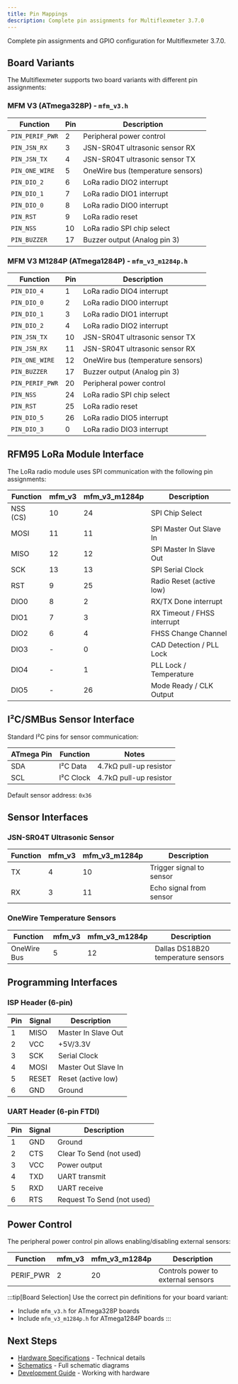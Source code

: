 ```yaml
---
title: Pin Mappings
description: Complete pin assignments for Multiflexmeter 3.7.0
---
```


Complete pin assignments and GPIO configuration for Multiflexmeter 3.7.0.

## Board Variants

The Multiflexmeter supports two board variants with different pin assignments:

### MFM V3 (ATmega328P) - `mfm_v3.h`

| Function | Pin | Description |
|----------|-----|-------------|
| `PIN_PERIF_PWR` | 2 | Peripheral power control |
| `PIN_JSN_RX` | 3 | JSN-SR04T ultrasonic sensor RX |
| `PIN_JSN_TX` | 4 | JSN-SR04T ultrasonic sensor TX |
| `PIN_ONE_WIRE` | 5 | OneWire bus (temperature sensors) |
| `PIN_DIO_2` | 6 | LoRa radio DIO2 interrupt |
| `PIN_DIO_1` | 7 | LoRa radio DIO1 interrupt |
| `PIN_DIO_0` | 8 | LoRa radio DIO0 interrupt |
| `PIN_RST` | 9 | LoRa radio reset |
| `PIN_NSS` | 10 | LoRa radio SPI chip select |
| `PIN_BUZZER` | 17 | Buzzer output (Analog pin 3) |

### MFM V3 M1284P (ATmega1284P) - `mfm_v3_m1284p.h`

| Function | Pin | Description |
|----------|-----|-------------|
| `PIN_DIO_4` | 1 | LoRa radio DIO4 interrupt |
| `PIN_DIO_0` | 2 | LoRa radio DIO0 interrupt |
| `PIN_DIO_1` | 3 | LoRa radio DIO1 interrupt |
| `PIN_DIO_2` | 4 | LoRa radio DIO2 interrupt |
| `PIN_JSN_TX` | 10 | JSN-SR04T ultrasonic sensor TX |
| `PIN_JSN_RX` | 11 | JSN-SR04T ultrasonic sensor RX |
| `PIN_ONE_WIRE` | 12 | OneWire bus (temperature sensors) |
| `PIN_BUZZER` | 17 | Buzzer output (Analog pin 3) |
| `PIN_PERIF_PWR` | 20 | Peripheral power control |
| `PIN_NSS` | 24 | LoRa radio SPI chip select |
| `PIN_RST` | 25 | LoRa radio reset |
| `PIN_DIO_5` | 26 | LoRa radio DIO5 interrupt |
| `PIN_DIO_3` | 0 | LoRa radio DIO3 interrupt |

## RFM95 LoRa Module Interface

The LoRa radio module uses SPI communication with the following pin assignments:

| Function | mfm_v3 | mfm_v3_m1284p | Description |
|----------|--------|---------------|-------------|
| NSS (CS) | 10 | 24 | SPI Chip Select |
| MOSI | 11 | 11 | SPI Master Out Slave In |
| MISO | 12 | 12 | SPI Master In Slave Out |
| SCK | 13 | 13 | SPI Serial Clock |
| RST | 9 | 25 | Radio Reset (active low) |
| DIO0 | 8 | 2 | RX/TX Done interrupt |
| DIO1 | 7 | 3 | RX Timeout / FHSS interrupt |
| DIO2 | 6 | 4 | FHSS Change Channel |
| DIO3 | - | 0 | CAD Detection / PLL Lock |
| DIO4 | - | 1 | PLL Lock / Temperature |
| DIO5 | - | 26 | Mode Ready / CLK Output |

## I²C/SMBus Sensor Interface

Standard I²C pins for sensor communication:

| ATmega Pin | Function | Notes |
|-----------|----------|-------|
| SDA | I²C Data | 4.7kΩ pull-up resistor |
| SCL | I²C Clock | 4.7kΩ pull-up resistor |

Default sensor address: `0x36`

## Sensor Interfaces

### JSN-SR04T Ultrasonic Sensor

| Function | mfm_v3 | mfm_v3_m1284p | Description |
|----------|--------|---------------|-------------|
| TX | 4 | 10 | Trigger signal to sensor |
| RX | 3 | 11 | Echo signal from sensor |

### OneWire Temperature Sensors

| Function | mfm_v3 | mfm_v3_m1284p | Description |
|----------|--------|---------------|-------------|
| OneWire Bus | 5 | 12 | Dallas DS18B20 temperature sensors |

## Programming Interfaces

### ISP Header (6-pin)

| Pin | Signal | Description |
|-----|--------|-------------|
| 1 | MISO | Master In Slave Out |
| 2 | VCC | +5V/3.3V |
| 3 | SCK | Serial Clock |
| 4 | MOSI | Master Out Slave In |
| 5 | RESET | Reset (active low) |
| 6 | GND | Ground |

### UART Header (6-pin FTDI)

| Pin | Signal | Description |
|-----|--------|-------------|
| 1 | GND | Ground |
| 2 | CTS | Clear To Send (not used) |
| 3 | VCC | Power output |
| 4 | TXD | UART transmit |
| 5 | RXD | UART receive |
| 6 | RTS | Request To Send (not used) |

## Power Control

The peripheral power control pin allows enabling/disabling external sensors:

| Function | mfm_v3 | mfm_v3_m1284p | Description |
|----------|--------|---------------|-------------|
| PERIF_PWR | 2 | 20 | Controls power to external sensors |

:::tip[Board Selection]
Use the correct pin definitions for your board variant:
- Include `mfm_v3.h` for ATmega328P boards
- Include `mfm_v3_m1284p.h` for ATmega1284P boards
:::

## Next Steps

- [Hardware Specifications](/hardware/specifications/) - Technical details
- [Schematics](/hardware/schematics/) - Full schematic diagrams
- [Development Guide](/development/development-guide/) - Working with hardware
